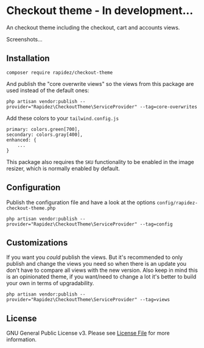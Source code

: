 # Checkout theme - In development...

An checkout theme including the checkout, cart and accounts views.

Screenshots...

## Installation

```
composer require rapidez/checkout-theme
```

And publish the "core overwrite views" so the views from this package are used instead of the default ones:
```
php artisan vendor:publish --provider="Rapidez\CheckoutTheme\ServiceProvider" --tag=core-overwrites
```

Add these colors to your `tailwind.config.js`
```
primary: colors.green[700],
secondary: colors.gray[400],
enhanced: {
    ...
}
```

This package also requires the `SKU` functionality to be enabled in the image resizer, which is normally enabled by default.

## Configuration

Publish the configuration file and have a look at the options `config/rapidez-checkout-theme.php`
```
php artisan vendor:publish --provider="Rapidez\CheckoutTheme\ServiceProvider" --tag=config
```

## Customizations

If you want you *could* publish the views. But it's recommended to only publish and change the views you need so when there is an update you don't have to compare all views with the new version. Also keep in mind this is an opinionated theme, if you want/need to change a lot it's better to build your own in terms of upgradability.
```
php artisan vendor:publish --provider="Rapidez\CheckoutTheme\ServiceProvider" --tag=views
```

## License

GNU General Public License v3. Please see [License File](LICENSE) for more information.
